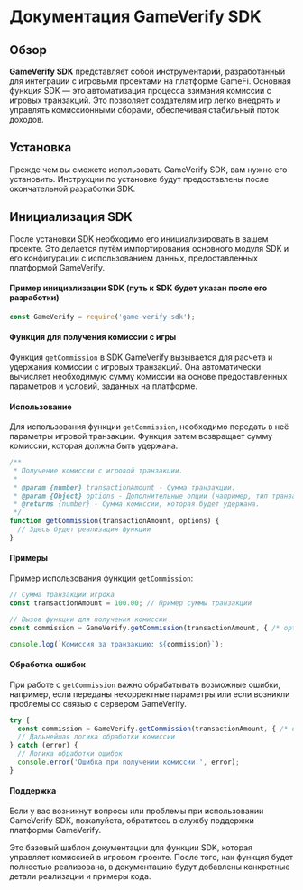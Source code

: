 # Документация GameVerify SDK
## Обзор
**GameVerify SDK** представляет собой инструментарий, разработанный для интеграции с игровыми проектами на платформе GameFi. Основная функция SDK — это автоматизация процесса взимания комиссии с игровых транзакций. Это позволяет создателям игр легко внедрять и управлять комиссионными сборами, обеспечивая стабильный поток доходов.

## Установка
Прежде чем вы сможете использовать GameVerify SDK, вам нужно его установить. Инструкции по установке будут предоставлены после окончательной разработки SDK.

## Инициализация SDK
После установки SDK необходимо его инициализировать в вашем проекте. Это делается путём импортирования основного модуля SDK и его конфигурации с использованием данных, предоставленных платформой GameVerify.


#### Пример инициализации SDK (путь к SDK будет указан после его разработки)

```javascript
const GameVerify = require('game-verify-sdk');
```
#### Функция для получения комиссии с игры
Функция ```getCommission``` в SDK GameVerify вызывается для расчета и удержания комиссии с игровых транзакций. Она автоматически вычисляет необходимую сумму комиссии на основе предоставленных параметров и условий, заданных на платформе.

#### Использование
Для использования функции ```getCommission```, необходимо передать в неё параметры игровой транзакции. Функция затем возвращает сумму комиссии, которая должна быть удержана.

```javascript
/**
 * Получение комиссии с игровой транзакции.
 * 
 * @param {number} transactionAmount - Сумма транзакции.
 * @param {Object} options - Дополнительные опции (например, тип транзакции).
 * @returns {number} - Сумма комиссии, которая будет удержана.
 */
function getCommission(transactionAmount, options) {
  // Здесь будет реализация функции
}
```

#### Примеры
Пример использования функции ```getCommission```:

```javascript
// Сумма транзакции игрока
const transactionAmount = 100.00; // Пример суммы транзакции

// Вызов функции для получения комиссии
const commission = GameVerify.getCommission(transactionAmount, { /* options */ });

console.log(`Комиссия за транзакцию: ${commission}`);
```

#### Обработка ошибок
При работе с ```getCommission``` важно обрабатывать возможные ошибки, например, если переданы некорректные параметры или если возникли проблемы со связью с сервером GameVerify.

```javascript
try {
  const commission = GameVerify.getCommission(transactionAmount, { /* options */ });
  // Дальнейшая логика обработки комиссии
} catch (error) {
  // Логика обработки ошибок
  console.error('Ошибка при получении комиссии:', error);
}
```

#### Поддержка
Если у вас возникнут вопросы или проблемы при использовании GameVerify SDK, пожалуйста, обратитесь в службу поддержки платформы GameVerify.

Это базовый шаблон документации для функции SDK, которая управляет комиссией в игровом проекте. После того, как функция будет полностью реализована, в документацию будут добавлены конкретные детали реализации и примеры кода.
